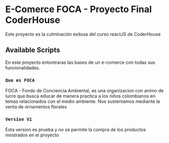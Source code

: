 # E-Comerce FOCA - Proyecto Final CoderHouse

Este proyecto es la culminación exitosa del curso reactJS de CoderHouse

## Available Scripts

En este proyecto entontraras las bases de un e-comerce con todas sus funcionalidades.

### `Que es FOCA`

FOCA - Fondo de Conciencia Ambiental, es una organizacion con animo de lucro que busca educar de manera practica a los niños colombianos en temas relacionados con el medio ambiente. Nos sustentamos mediante la venta de ornamentos florales

### `Version V1`

Esta version es prueba y no se permite la compra de los productos mostrados en el proyecto


